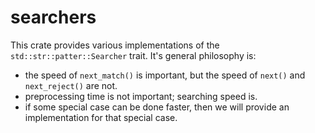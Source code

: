 searchers
=========

This crate provides various implementations of the `std::str::patter::Searcher` trait. It's general philosophy is:

 - the speed of `next_match()` is important, but the speed of `next()` and `next_reject()` are not.
 - preprocessing time is not important; searching speed is.
 - if some special case can be done faster, then we will provide an implementation for that special case.


